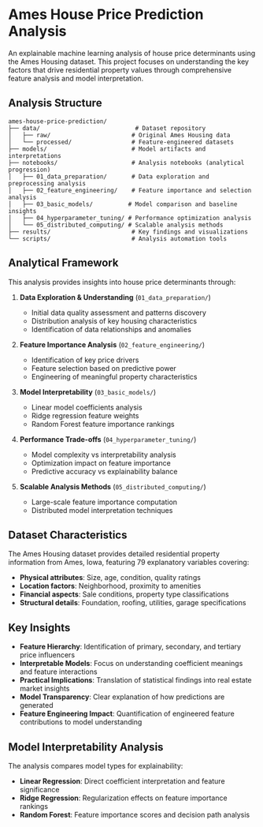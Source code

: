 # Ames House Price Prediction Analysis

An explainable machine learning analysis of house price determinants using the Ames Housing dataset. This project focuses on understanding the key factors that drive residential property values through comprehensive feature analysis and model interpretation.

## Analysis Structure

```
ames-house-price-prediction/
├── data/                           # Dataset repository
│   ├── raw/                       # Original Ames Housing data
│   └── processed/                 # Feature-engineered datasets
├── models/                        # Model artifacts and interpretations
├── notebooks/                     # Analysis notebooks (analytical progression)
│   ├── 01_data_preparation/       # Data exploration and preprocessing analysis
│   ├── 02_feature_engineering/    # Feature importance and selection analysis
│   ├── 03_basic_models/          # Model comparison and baseline insights
│   ├── 04_hyperparameter_tuning/ # Performance optimization analysis
│   └── 05_distributed_computing/ # Scalable analysis methods
├── results/                       # Key findings and visualizations
└── scripts/                       # Analysis automation tools
```

## Analytical Framework

This analysis provides insights into house price determinants through:

1. **Data Exploration & Understanding** (`01_data_preparation/`)
   - Initial data quality assessment and patterns discovery
   - Distribution analysis of key housing characteristics
   - Identification of data relationships and anomalies

2. **Feature Importance Analysis** (`02_feature_engineering/`)
   - Identification of key price drivers
   - Feature selection based on predictive power
   - Engineering of meaningful property characteristics

3. **Model Interpretability** (`03_basic_models/`)
   - Linear model coefficients analysis
   - Ridge regression feature weights
   - Random Forest feature importance rankings

4. **Performance Trade-offs** (`04_hyperparameter_tuning/`)
   - Model complexity vs interpretability analysis
   - Optimization impact on feature importance
   - Predictive accuracy vs explainability balance

5. **Scalable Analysis Methods** (`05_distributed_computing/`)
   - Large-scale feature importance computation
   - Distributed model interpretation techniques

## Dataset Characteristics

The Ames Housing dataset provides detailed residential property information from Ames, Iowa, featuring 79 explanatory variables covering:
- **Physical attributes**: Size, age, condition, quality ratings
- **Location factors**: Neighborhood, proximity to amenities
- **Financial aspects**: Sale conditions, property type classifications
- **Structural details**: Foundation, roofing, utilities, garage specifications

## Key Insights

- **Feature Hierarchy**: Identification of primary, secondary, and tertiary price influencers
- **Interpretable Models**: Focus on understanding coefficient meanings and feature interactions
- **Practical Implications**: Translation of statistical findings into real estate market insights
- **Model Transparency**: Clear explanation of how predictions are generated
- **Feature Engineering Impact**: Quantification of engineered feature contributions to model understanding

## Model Interpretability Analysis

The analysis compares model types for explainability:
- **Linear Regression**: Direct coefficient interpretation and feature significance
- **Ridge Regression**: Regularization effects on feature importance rankings
- **Random Forest**: Feature importance scores and decision path analysis 